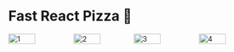 # Fast React Pizza 🍕

<div style="display: flex; justify-content: space-between; align-items: center;">
<img width="45%" alt="1" src="https://github.com/user-attachments/assets/b85033b5-6748-466f-a9b2-4bd7228a15b7" style="margin-right: 10px;" />
<img width="45%" alt="2" src="https://github.com/user-attachments/assets/1b7e5ba3-1b9e-4704-ad57-d2fa62c9b7e3" />
<img width="45%" alt="3" src="https://github.com/user-attachments/assets/f7aa0f82-ab30-4b00-9362-1720dff20726" style="margin-right: 10px;"  />
<img width="45%" alt="4" src="https://github.com/user-attachments/assets/1ac41df4-6888-4901-ba2e-c13c5020c726" />
</div>
